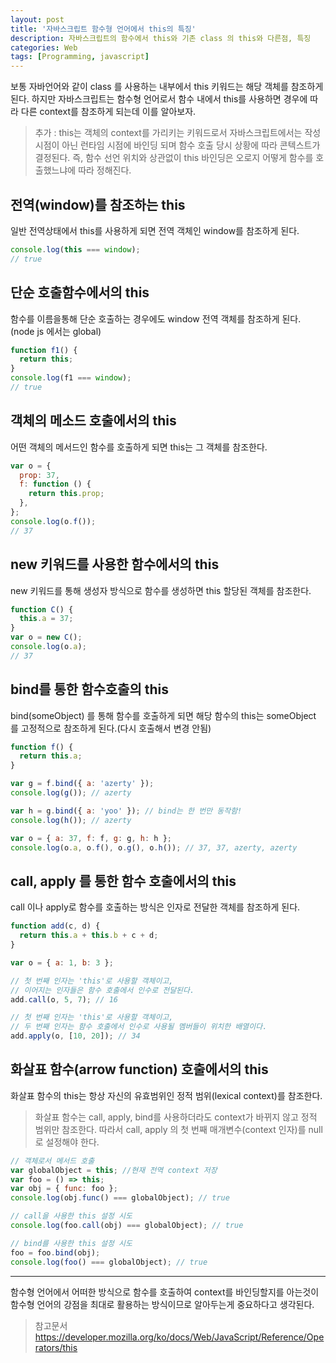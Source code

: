 ```yaml
---
layout: post
title: '자바스크립트 함수형 언어에서 this의 특징'
description: 자바스크립트의 함수에서 this와 기존 class 의 this와 다른점, 특징
categories: Web
tags: [Programming, javascript]
---
```


보통 자바언어와 같이 class 를 사용하는 내부에서 this 키워드는 해당 객체를 참조하게 된다. 하지만 자바스크립트는 함수형 언어로서 함수 내에서 this를 사용하면 경우에 따라 다른 context를 참조하게 되는데 이를 알아보자.

> 추가 : this는 객체의 context를 가리키는 키워드로서 자바스크립트에서는 작성 시점이 아닌 런타임 시점에 바인딩 되며 함수 호출 당시 상황에 따라 콘텍스트가 결정된다. 즉, 함수 선언 위치와 상관없이 this 바인딩은 오로지 어떻게 함수를 호출했느냐에 따라 정해진다.

## 전역(window)를 참조하는 this

일반 전역상태에서 this를 사용하게 되면 전역 객체인 window를 참조하게 된다.

```js
console.log(this === window);
// true
```

## 단순 호출함수에서의 this

함수를 이름을통해 단순 호출하는 경우에도 window 전역 객체를 참조하게 된다. (node js 에서는 global)

```js
function f1() {
  return this;
}
console.log(f1 === window);
// true
```

## 객체의 메소드 호출에서의 this

어떤 객체의 메서드인 함수를 호출하게 되면 this는 그 객체를 참조한다.

```js
var o = {
  prop: 37,
  f: function () {
    return this.prop;
  },
};
console.log(o.f());
// 37
```

## new 키워드를 사용한 함수에서의 this

new 키워드를 통해 생성자 방식으로 함수를 생성하면 this 할당된 객체를 참조한다.

```js
function C() {
  this.a = 37;
}
var o = new C();
console.log(o.a);
// 37
```

## bind를 통한 함수호출의 this

bind(someObject) 를 통해 함수를 호출하게 되면 해당 함수의 this는 someObject 를 고정적으로 참조하게 된다.(다시 호출해서 변경 안됨)

```js
function f() {
  return this.a;
}

var g = f.bind({ a: 'azerty' });
console.log(g()); // azerty

var h = g.bind({ a: 'yoo' }); // bind는 한 번만 동작함!
console.log(h()); // azerty

var o = { a: 37, f: f, g: g, h: h };
console.log(o.a, o.f(), o.g(), o.h()); // 37, 37, azerty, azerty
```

## call, apply 를 통한 함수 호출에서의 this

call 이나 apply로 함수를 호출하는 방식은 인자로 전달한 객체를 참조하게 된다.

```js
function add(c, d) {
  return this.a + this.b + c + d;
}

var o = { a: 1, b: 3 };

// 첫 번째 인자는 'this'로 사용할 객체이고,
// 이어지는 인자들은 함수 호출에서 인수로 전달된다.
add.call(o, 5, 7); // 16

// 첫 번째 인자는 'this'로 사용할 객체이고,
// 두 번째 인자는 함수 호출에서 인수로 사용될 멤버들이 위치한 배열이다.
add.apply(o, [10, 20]); // 34
```

## 화살표 함수(arrow function) 호출에서의 this

화살표 함수의 this는 항상 자신의 유효범위인 정적 범위(lexical context)를 참조한다.

> 화살표 함수는 call, apply, bind를 사용하더라도 context가 바뀌지 않고 정적 범위만 참조한다. 따라서 call, apply 의 첫 번째 매개변수(context 인자)를 null로 설정해야 한다.

```js
// 객체로서 메서드 호출
var globalObject = this; //현재 전역 context 저장
var foo = () => this;
var obj = { func: foo };
console.log(obj.func() === globalObject); // true

// call을 사용한 this 설정 시도
console.log(foo.call(obj) === globalObject); // true

// bind를 사용한 this 설정 시도
foo = foo.bind(obj);
console.log(foo() === globalObject); // true
```

---

함수형 언어에서 어떠한 방식으로 함수를 호출하여 context를 바인딩할지를 아는것이 함수형 언어의 강점을 최대로 활용하는 방식이므로 알아두는게 중요하다고 생각된다.

> 참고문서 <https://developer.mozilla.org/ko/docs/Web/JavaScript/Reference/Operators/this>
